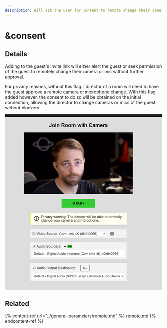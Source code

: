```yaml
---
description: Will ask the user for content to remote change their camera or microphone
---
```


# \&consent

## Details

Adding to the guest's invite link will either alert the guest or seek permission of the guest to remotely change their camera or mic without further approval.

For privacy reasons, without this flag a director of a room will need to have the guest approve a remote camera or microphone change. With this flag added however, the consent to do so will be obtained on the initial connection, allowing the director to change cameras or mics of the guest without blockers.

![](<../../.gitbook/assets/image (102).png>)

## Related

{% content-ref url="../general-parameters/remote.md" %}
[remote.md](../general-parameters/remote.md)
{% endcontent-ref %}
